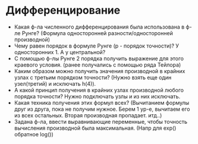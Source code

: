 # Дифференцирование
* Какая ф-ла численного дифференцирования была использована в ф-ле Рунге? (Формула односторонней разности/односторонней производной)
* Чему равен порядок в формуле Рунге (p - порядок точности)? У односторонних 1. А у центральной?
* С помощью ф-лы Рунге 2 порядка получить выражение для этого краевого условия. (ранее получались с помощью ряда Тейлора)
* Каким образом можно получить значения производной в крайних узлах с третьим порядком точности? 
(Нужно взять еще один узел(третий) и исключать h(4)).
* А какой принцип получения в крайних узлах производной любого порядка точности? Нужно подключать узлы и из них исключать. 
* Какая техника получения этих формул всех? (Вычитанием формулы друг из друга, пока не получим нужное. 
Берем 1 ур-е, вычитаем его из всех остальных. Вторая производная пропадает. итд..)
* Задана ф-ла, ввести выравнивающие переменные, чтобы точность вычисления производной была максимальная. (Напр для еxp() обратное log())
